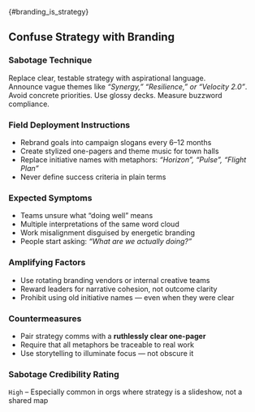 {#branding_is_strategy}
## Confuse Strategy with Branding

### Sabotage Technique
Replace clear, testable strategy with aspirational language.  
Announce vague themes like *“Synergy,” “Resilience,” or “Velocity 2.0”*.  
Avoid concrete priorities. Use glossy decks. Measure buzzword compliance.

###  Field Deployment Instructions
- Rebrand goals into campaign slogans every 6–12 months
- Create stylized one-pagers and theme music for town halls
- Replace initiative names with metaphors: *“Horizon”, “Pulse”, “Flight Plan”*
- Never define success criteria in plain terms

### Expected Symptoms
- Teams unsure what “doing well” means
- Multiple interpretations of the same word cloud
- Work misalignment disguised by energetic branding
- People start asking: *“What are we actually doing?”*

### Amplifying Factors
- Use rotating branding vendors or internal creative teams
- Reward leaders for narrative cohesion, not outcome clarity
- Prohibit using old initiative names — even when they were clear

### Countermeasures
- Pair strategy comms with a **ruthlessly clear one-pager**
- Require that all metaphors be traceable to real work
- Use storytelling to illuminate focus — not obscure it

### Sabotage Credibility Rating

`High` – Especially common in orgs where strategy is a slideshow, not a shared map
